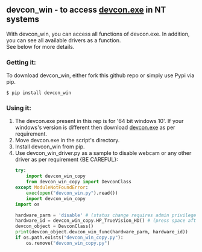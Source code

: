 <h2>devcon_win - to access <a href='https://docs.microsoft.com/en-us/windows-hardware/drivers/devtest/devcon' target='_blank'>devcon.exe</a> in NT systems</h2>
With devcon_win, you can access all functions of devcon.exe. In addition, you can see all available drivers as a function.
<br>See below for more details.
<h3>Getting it:</h3>
To download devcon_win, either fork this github repo or simply use 
Pypi via pip.


```
$ pip install devcon_win
```

<h3>Using it:</h3>

<ol>

<li>The devcon.exe present in this rep is for '64 bit windows 10'. If your windows's version is different then download <a href='https://docs.microsoft.com/en-us/windows-hardware/drivers/devtest/devcon' target='_blank'>devcon.exe</a> as per requirement.</li>
<li>Move devcon.exe in the script's directory.</li>
<li>Install devcon_win from pip.</li>

<li>Use devcon_win_driver.py as a sample to disable webcam or any other driver as per requirement {BE CAREFUL}:

```python
try:
    import devcon_win_copy
    from devcon_win_copy import DevconClass
except ModuleNotFoundError:
    exec(open("devcon_win.py").read())
    import devcon_win_copy
import os

hardware_parm = 'disable' # (status change requires admin privilege)
hardware_id = devcon_win_copy.HP_TrueVision_HD() # (press space after 'devcon_win_copy.' for options)
devcon_object = DevconClass()
print(devcon_object.devcon_win_func(hardware_parm, hardware_id))
if os.path.exists("devcon_win_copy.py"):
    os.remove("devcon_win_copy.py")
```
</li>

</ol>

